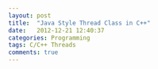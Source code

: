 ```yaml
---
layout: post
title:  "Java Style Thread Class in C++"
date:   2012-12-21 12:40:37
categories: Programming
tags: C/C++ Threads
comments: true
---
```

